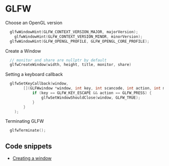 # GLFW

Choose an OpenGL version

```cpp
  glfwWindowHint(GLFW_CONTEXT_VERSION_MAJOR, majorVersion);
	glfwWindowHint(GLFW_CONTEXT_VERSION_MINOR, minorVersion);
  glfwWindowHint(GLFW_OPENGL_PROFILE, GLFW_OPENGL_CORE_PROFILE);
```

Create a Window

```cpp
  // monitor and share are nullptr by default
  glfwCreateWindow(width, height, title, monitor, share)
```

Setting a keyboard callback

```cpp
  glfwSetKeyCallback(window,
		[](GLFWwindow *window, int key, int scancode, int action, int mods) {
			if (key == GLFW_KEY_ESCAPE && action == GLFW_PRESS) {
				glfwSetWindowShouldClose(window, GLFW_TRUE);
			}
		}
	);
```

Terminating GLFW

```cpp
  glfwTerminate();
```

## Code snippets

- [Creating a window](https://github.com/ibesora/cg-notes-code/blob/main/Examples/01_GLFW/src/main.cpp)
